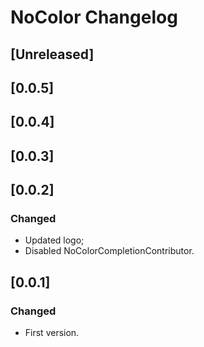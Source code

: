 # NoColor Changelog

## [Unreleased]
## [0.0.5]
## [0.0.4]
## [0.0.3]

## [0.0.2]
### Changed
- Updated logo;
- Disabled NoColorCompletionContributor.

## [0.0.1]
### Changed
- First version.

